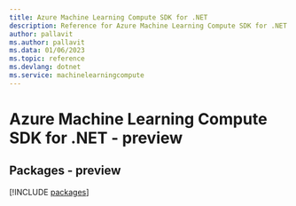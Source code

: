 ```yaml
---
title: Azure Machine Learning Compute SDK for .NET
description: Reference for Azure Machine Learning Compute SDK for .NET
author: pallavit
ms.author: pallavit
ms.data: 01/06/2023
ms.topic: reference
ms.devlang: dotnet
ms.service: machinelearningcompute
---
```

# Azure Machine Learning Compute SDK for .NET - preview
## Packages - preview
[!INCLUDE [packages](machine-learning-compute-index.md)]